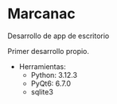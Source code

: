 # Marcanac
Desarrollo de app de escritorio

Primer desarrollo propio.

- Herramientas:
    * Python: 3.12.3
    * PyQt6: 6.7.0
    * sqlite3
